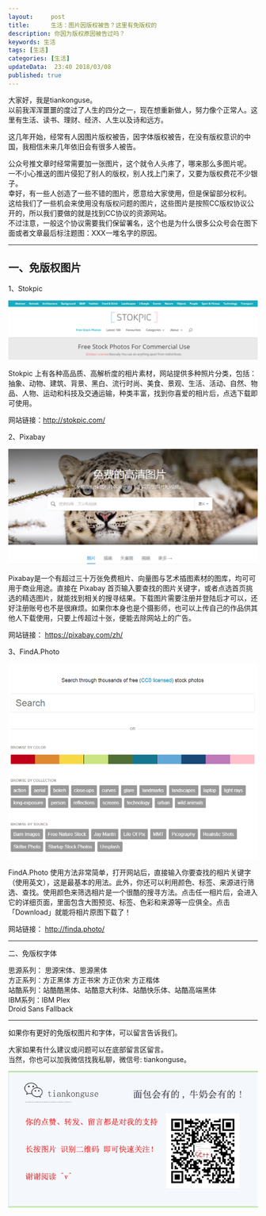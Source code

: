 ```yaml
---   
layout:     post  
title:      生活：图片因版权被告？这里有免版权的  
description: 你因为版权原因被告过吗？    
keywords: 生活  
tags: [生活]  
categories: [生活]  
updateData:  23:40 2018/03/08
published: true  
---  
```

 
大家好，我是tiankonguse。  
以前我浑浑噩噩的度过了人生的四分之一，现在想重新做人，努力像个正常人。这里有生活、读书、理财、经济、人生以及诗和远方。  


这几年开始，经常有人因图片版权被告，因字体版权被告，在没有版权意识的中国，我相信未来几年依旧会有很多人被告。  

公众号推文章时经常需要加一张图片，这个就令人头疼了，哪来那么多图片呢。    
一不小心推送的图片侵犯了别人的版权，别人找上门来了，又要为版权费花不少银子。  
幸好，有一些人创造了一些不错的图片，愿意给大家使用，但是保留部分权利。    
这给我们了一些机会来使用没有版权问题的图片，这些图片是按照CC版权协议公开的，所以我们要做的就是找到CC协议的资源网站。  
不过注意，一般这个协议需要我们保留署名，这个也是为什么很多公众号会在图下面或者文章最后标注题图：XXX一堆名字的原因。  

***

## 一、免版权图片  

1、Stokpic  


![](/images/2018/03/20180308233424.png)  

Stokpic 上有各种高品质、高解析度的相片素材，网站提供多种照片分类，包括：抽象、动物、建筑、背景、黑白、流行时尚、美食、景观、生活、活动、自然、物品、人物、运动和科技及交通运输，种类丰富，找到你喜爱的相片后，点选下载即可使用。  

网站链接：http://stokpic.com/  


2、Pixabay  


![](/images/2018/03/20180308233541.png)  

Pixabay是一个有超过三十万张免费相片、向量图与艺术插图素材的图库，均可可用于商业用途。直接在 Pixabay 首页输入要查找的图片关键字，或者点选首页挑选的精选图片，就能找到相关的搜寻结果。下载图片需要注册并登陆后才可以，还好注册账号也不是很麻烦。如果你本身也是个摄影师，也可以上传自己的作品供其他人下载使用，只要上传超过十张，便能去除网站上的广告。  

网站链接： https://pixabay.com/zh/    

3、FindA.Photo  

![](/images/2018/03/20180308233710.png)  


FindA.Photo 使用方法非常简单，打开网站后，直接输入你要查找的相片关键字（使用英文），这是最基本的用法。此外，你还可以利用颜色、标签、来源进行筛选、查找。使用颜色来筛选相片是一个很酷的搜寻方法。点击任一相片后，会进入它的详细页面，里面包含大图预览、标签、色彩和来源等一应俱全。点击「Download」就能将相片原图下载了！  

网站链接： http://finda.photo/   

***

二、免版权字体  

思源系列： 思源宋体、思源黑体  
方正系列：方正黑体 方正书宋 方正仿宋 方正楷体  
站酷系列：站酷酷黑体、站酷意大利体、站酷快乐体、站酷高端黑体  
IBM系列：IBM Plex  
Droid Sans Fallback  

 

***

如果你有更好的免版权图片和字体，可以留言告诉我们。 


大家如果有什么建议或问题可以在底部留言区留言。  
当然，你也可以加我微信找我私聊，微信号: tiankonguse。  

![](/images/tiankonguse-support.png)  


